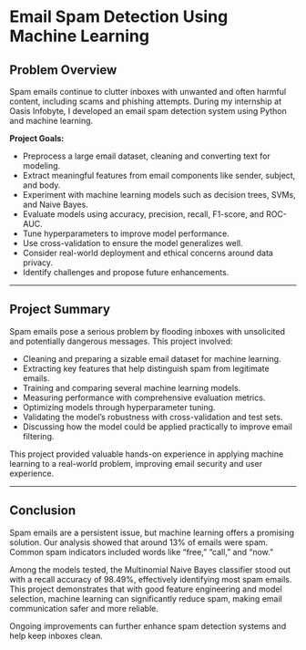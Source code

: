 # Email Spam Detection Using Machine Learning

## Problem Overview

Spam emails continue to clutter inboxes with unwanted and often harmful content, including scams and phishing attempts. During my internship at Oasis Infobyte, I developed an email spam detection system using Python and machine learning.

**Project Goals:**

- Preprocess a large email dataset, cleaning and converting text for modeling.
- Extract meaningful features from email components like sender, subject, and body.
- Experiment with machine learning models such as decision trees, SVMs, and Naive Bayes.
- Evaluate models using accuracy, precision, recall, F1-score, and ROC-AUC.
- Tune hyperparameters to improve model performance.
- Use cross-validation to ensure the model generalizes well.
- Consider real-world deployment and ethical concerns around data privacy.
- Identify challenges and propose future enhancements.

---

## Project Summary

Spam emails pose a serious problem by flooding inboxes with unsolicited and potentially dangerous messages. This project involved:

- Cleaning and preparing a sizable email dataset for machine learning.
- Extracting key features that help distinguish spam from legitimate emails.
- Training and comparing several machine learning models.
- Measuring performance with comprehensive evaluation metrics.
- Optimizing models through hyperparameter tuning.
- Validating the model’s robustness with cross-validation and test sets.
- Discussing how the model could be applied practically to improve email filtering.

This project provided valuable hands-on experience in applying machine learning to a real-world problem, improving email security and user experience.

---

## Conclusion

Spam emails are a persistent issue, but machine learning offers a promising solution. Our analysis showed that around 13% of emails were spam. Common spam indicators included words like “free,” “call,” and “now.”

Among the models tested, the Multinomial Naive Bayes classifier stood out with a recall accuracy of 98.49%, effectively identifying most spam emails. This project demonstrates that with good feature engineering and model selection, machine learning can significantly reduce spam, making email communication safer and more reliable.

Ongoing improvements can further enhance spam detection systems and help keep inboxes clean.
